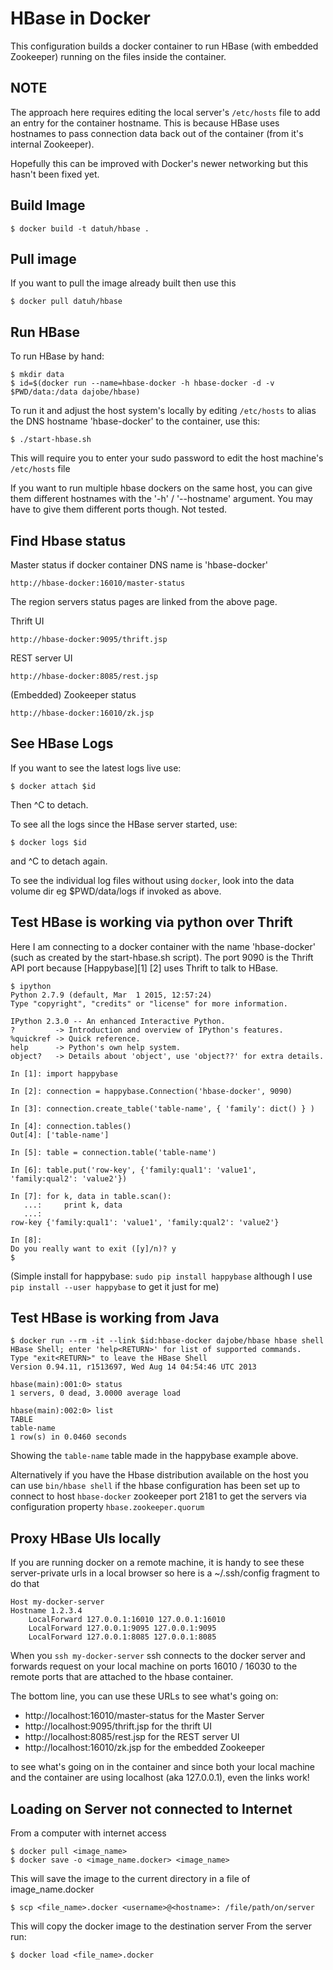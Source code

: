 HBase in Docker
===============

This configuration builds a docker container to run HBase (with
embedded Zookeeper) running on the files inside the container.

NOTE
----

The approach here requires editing the local server's `/etc/hosts`
file to add an entry for the container hostname.  This is because
HBase uses hostnames to pass connection data back out of the
container (from it's internal Zookeeper).

Hopefully this can be improved with Docker's newer networking
but this hasn't been fixed yet.


Build Image
-----------

    $ docker build -t datuh/hbase .


Pull image
----------

If you want to pull the image already built then use this

    $ docker pull datuh/hbase


Run HBase
---------

To run HBase by hand:

    $ mkdir data
    $ id=$(docker run --name=hbase-docker -h hbase-docker -d -v $PWD/data:/data dajobe/hbase)

To run it and adjust the host system's locally by editing
`/etc/hosts` to alias the DNS hostname 'hbase-docker' to the
container, use this:

    $ ./start-hbase.sh

This will require you to enter your sudo password to edit the host
machine's `/etc/hosts` file

If you want to run multiple hbase dockers on the same host, you can
give them different hostnames with the '-h' / '--hostname' argument.
You may have to give them different ports though.  Not tested.


Find Hbase status
-----------------

Master status if docker container DNS name is 'hbase-docker'

    http://hbase-docker:16010/master-status

The region servers status pages are linked from the above page.

Thrift UI

    http://hbase-docker:9095/thrift.jsp

REST server UI

    http://hbase-docker:8085/rest.jsp

(Embedded) Zookeeper status

    http://hbase-docker:16010/zk.jsp


See HBase Logs
--------------

If you want to see the latest logs live use:

    $ docker attach $id

Then ^C to detach.

To see all the logs since the HBase server started, use:

    $ docker logs $id

and ^C to detach again.

To see the individual log files without using `docker`, look into
the data volume dir eg $PWD/data/logs if invoked as above.


Test HBase is working via python over Thrift
--------------------------------------------

Here I am connecting to a docker container with the name 'hbase-docker'
(such as created by the start-hbase.sh script).  The port 9090 is the
Thrift API port because [Happybase][1] [2] uses Thrift to talk to HBase.

    $ ipython
    Python 2.7.9 (default, Mar  1 2015, 12:57:24)
    Type "copyright", "credits" or "license" for more information.
    
    IPython 2.3.0 -- An enhanced Interactive Python.
    ?         -> Introduction and overview of IPython's features.
    %quickref -> Quick reference.
    help      -> Python's own help system.
    object?   -> Details about 'object', use 'object??' for extra details.
    
    In [1]: import happybase
    
    In [2]: connection = happybase.Connection('hbase-docker', 9090)
    
    In [3]: connection.create_table('table-name', { 'family': dict() } )
    
    In [4]: connection.tables()
    Out[4]: ['table-name']
    
    In [5]: table = connection.table('table-name')
    
    In [6]: table.put('row-key', {'family:qual1': 'value1', 'family:qual2': 'value2'})
    
    In [7]: for k, data in table.scan():
       ...:     print k, data
       ...:
    row-key {'family:qual1': 'value1', 'family:qual2': 'value2'}
    
    In [8]:
    Do you really want to exit ([y]/n)? y
    $

(Simple install for happybase: `sudo pip install happybase` although I
use `pip install --user happybase` to get it just for me)


Test HBase is working from Java
-------------------------------

    $ docker run --rm -it --link $id:hbase-docker dajobe/hbase hbase shell
    HBase Shell; enter 'help<RETURN>' for list of supported commands.
    Type "exit<RETURN>" to leave the HBase Shell
    Version 0.94.11, r1513697, Wed Aug 14 04:54:46 UTC 2013

    hbase(main):001:0> status
    1 servers, 0 dead, 3.0000 average load

    hbase(main):002:0> list
    TABLE
    table-name
    1 row(s) in 0.0460 seconds

Showing the `table-name` table made in the happybase example above.

Alternatively if you have the Hbase distribution available on the
host you can use `bin/hbase shell` if the hbase configuration has
been set up to connect to host `hbase-docker` zookeeper port 2181 to
get the servers via configuration property `hbase.zookeeper.quorum`



Proxy HBase UIs locally
-----------------------

If you are running docker on a remote machine, it is handy to see
these server-private urls in a local browser so here is a
~/.ssh/config fragment to do that

    Host my-docker-server
    Hostname 1.2.3.4
        LocalForward 127.0.0.1:16010 127.0.0.1:16010
        LocalForward 127.0.0.1:9095 127.0.0.1:9095
        LocalForward 127.0.0.1:8085 127.0.0.1:8085

When you `ssh my-docker-server` ssh connects to the docker server and
forwards request on your local machine on ports 16010 / 16030 to the
remote ports that are attached to the hbase container.

The bottom line, you can use these URLs to see what's going on:

  * http://localhost:16010/master-status for the Master Server
  * http://localhost:9095/thrift.jsp for the thrift UI
  * http://localhost:8085/rest.jsp for the REST server UI
  * http://localhost:16010/zk.jsp for the embedded Zookeeper

to see what's going on in the container and since both your local
machine and the container are using localhost (aka 127.0.0.1), even
the links work!





Loading on Server not connected to Internet
-----

From a computer with internet access

    $ docker pull <image_name>
    $ docker save -o <image_name.docker> <image_name>

This will save the image to the current directory in a file of image_name.docker

    $ scp <file_name>.docker <username>@<hostname>: /file/path/on/server

This will copy the docker image to the destination server
From the server run:
    
    $ docker load <file_name>.docker
